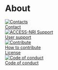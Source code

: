 # About

<div class="card-container">
    <a href="contact" class="vertical-card aspect-ratio1to1">
        <div class="card-image-container">
            <img src="/assets/contact_logo.png" alt="Contacts" class="img-contain white-background with-padding"></img>
        </div>
        <div class="card-text-container bold">Contact</div>
    </a>
    <a href="user_support" class="vertical-card aspect-ratio1to1">
        <div class="card-image-container">
            <img src="/assets/user_support_image.png" alt="ACCESS-NRI Support" class="img-contain white-background"></img>
        </div>
        <div class="card-text-container bold">User support</div>
    </a>
    <a href="contribute" class="vertical-card aspect-ratio1to1">
        <div class="card-image-container">
            <img src="/assets/contribute_image.png" alt="Contribute" class="img-cover white-background"></img>
        </div>
        <div class="card-text-container bold">How to contribute</div>
    </a>
    <a href="license" class="vertical-card aspect-ratio1to1">
        <div class="card-image-container" style="container-type:size;">
            <div class="icon-cc white-background" style="font-size: 85cqh; color: black; height: 100%; width: 100%; display: flex; justify-content: center; align-items: center; border-radius: 0.35rem;"></div>
        </div>
        <div class="card-text-container bold">License</div>
    </a>
    <a href="https://www.access-nri.org.au/community/access-nri-code-of-conduct/" target="_blank" class="vertical-card aspect-ratio1to1">
        <div class="card-image-container">
            <img src="/assets/code_of_conduct.jpeg" alt="Code of conduct" class="img-cover"></img>
        </div>
        <div class="card-text-container bold">Code of conduct</div>
    </a>
</div>